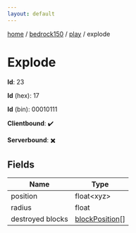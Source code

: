 ```yaml
---
layout: default
---
```


[home](/)  /  [bedrock150](/protocol/bedrock150)  /  [play](/protocol/bedrock150/play)  /  explode

# Explode

**Id**: 23

**Id** (hex): 17

**Id** (bin): 00010111

**Clientbound**: ✔️

**Serverbound**: ✖️

## Fields

Name | Type
---|---
position | float&lt;xyz&gt;
radius | float
destroyed blocks | [blockPosition](/protocol/bedrock150/types/block-position)[]
